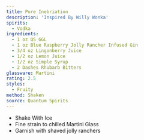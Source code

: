 ```yaml
---
title: Pure Inebriation
description: 'Inspired By Willy Wonka'
spirits:
  - Vodka
ingredients:
  - 1 oz QS GGL
  - 1 oz Blue Raspberry Jolly Rancher Infused Gin
  - 3/4 oz Lingonberry Juice
  - 1/2 oz Lemon Juice
  - 1/2 oz Simple Syrup
  - 2 Dashes Rhubarb Bitters
glassware: Martini
rating: 2.5
styles:
  - Fruity
method: Shaken
source: Quantum Spirits
---
```


- Shake With Ice
- Fine strain to chilled Martini Glass
- Garnish with shaved jolly ranchers